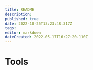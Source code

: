 ```yaml
---
title: README
description: 
published: true
date: 2022-10-25T13:23:48.317Z
tags: 
editor: markdown
dateCreated: 2022-05-17T16:27:20.110Z
---
```




# Tools

<style>
.theme-default-content:not(.custom){
    max-width:1280px;
}
.resourceCard{
    flex-basis:30%; margin-bottom:1rem
}
</style>
<div style="display:flex; flex-direction:row; flex-wrap:wrap; justify-content:space-evenly; align-content:space-around">
<ResourceCard
    class="resourceCard"
    headerColor="#8FD14F"
    title="Feedback Challenge Tool"
    subtitle="https://cardanocataly.st/feedback-challenge-tool"
    url="https://cardanocataly.st/feedback-challenge-tool/#/"
    linkText="Go to Page"
    text="The #FeedbackChallengeTool is a tool desinged to help Cardano Catalyst community members to better distribuite the feedback among all the proposals submitted in a given Fund. " />
    
<ResourceCard
    class="resourceCard"
    headerColor="#8FD14F"
    title="CA-Tool"
    subtitle="https://cardanocataly.st/ca-tool"
    url="https://cardanocataly.st/ca-tool/#/"
    linkText="Go to Page"
    text="The CA (Community Advisor) tool was created from need. It was created to offer a way for CAs to choose proposals to assess and to keep track of theses assessments. " />
    
<ResourceCard
    class="resourceCard"
    headerColor="#8FD14F"
    title="Proposal-Review-tool"
    subtitle="https://cardanocataly.st/proposal-review-tool"
    url="https://cardanocataly.st/proposal-review-tool/"
    linkText="Go to Page"
    text="The Proposal tool was created to assist proposers during the review of the CA assessments. It was created to offer a way for proposers to engage in the QA phase and provide a user friendly interface through whihch to review and flag CA assessments." />
    
<ResourceCard
    class="resourceCard"
    headerColor="#8FD14F"
    title="vCA-Tool"
    subtitle="https://cardanocataly.st/vca-tool"
    url="https://cardanocataly.st/vca-tool/#/"
    linkText="Go to Page"
    text="The vCA-tool was designed allow vCAs (veteren Community advisors to provide a better user experience and a better way tocoordinate the vCA work." />
    
<ResourceCard
    class="resourceCard"
    headerColor="#8FD14F"
    title="Voter-Tool"
    subtitle="https://cardanocataly.st/voter-tool"
    url="https://cardanocataly.st/voter-tool/#/"
    linkText="Go to Page"
    text="Voter-tool is a part of the AIM Community Tool series developed by the community for the community. It is designed to assist you in your analysis of Cardano Project Catalyst proposals and create a voting guide." />

<ResourceCard
    class="resourceCard"
    headerColor="#8FD14F"
    title="PA-ID-Finder-Tool"
    subtitle="https://cardanocataly.st/pa-id-finder"
    url="https://cardanocataly.st/pa-id-finder/#/"
    linkText="Go to Page"
    text="PA-ID-Finder is a tool designed to assist Proposal Assessors (PAs) on finding out their anonymous ID in previous funds. By discovering their own ID, a PA can have access to all their assessments and other relevant information." />

</div>

